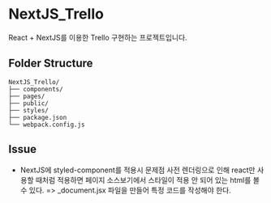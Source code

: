 # NextJS_Trello

React + NextJS를 이용한 Trello 구현하는 프로젝트입니다.

## Folder Structure

```
NextJS_Trello/
├── components/
├── pages/
├── public/
├── styles/
├── package.json
└── webpack.config.js
```

## Issue

- NextJS에 styled-component를 적용시 문제점
  사전 렌더링으로 인해 react만 사용할 때처럼 적용하면
  페이지 소스보기에서 스타일이 적용 안 되어 있는 html를 볼 수 있다.
  => \_document.jsx 파일을 만들어 특정 코드를 작성해야 한다.

